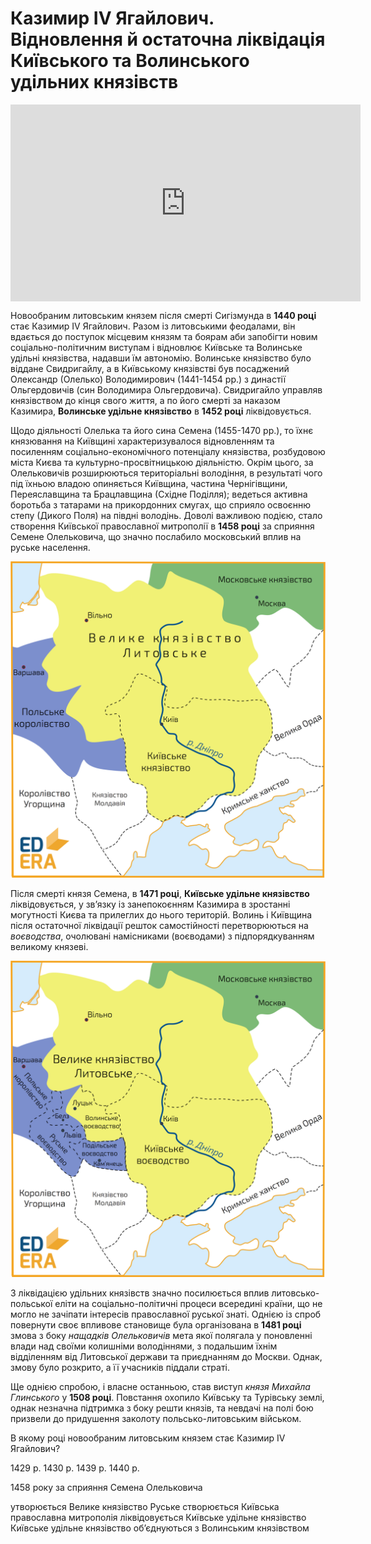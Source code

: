 # Казимир IV Ягайлович. Відновлення й остаточна ліквідація Київського та Волинського удільних князівств

<div class="fluidMedia">
<iframe align="center" width="560" height="315" src="https://www.youtube.com/embed/bqJoo-nhlYk" frameborder="0" allowfullscreen></iframe>
</div>
<div class="popup">
</div>

<p>Новообраним литовським князем після смерті Сигізмунда в <b>1440 році</b> стає Казимир IV Ягайлович. Разом із литовськими феодалами, він вдається до поступок місцевим князям та боярам аби запобігти новим соціально-політичним виступам і відновлює Київське та Волинське удільні князівства, надавши їм автономію. Волинське князівство було віддане Свидригайлу, а в Київському князівстві був посаджений Олександр (Олелько) Володимирович (1441-1454 рр.) з династії Ольгердовичів (син Володимира Ольгердовича). Свидригайло управляв князівством до кінця свого життя, а по його смерті за наказом Казимира, <b>Волинське удільне князівство</b> в <b>1452 році</b> ліквідовується. </p>
<p>Щодо діяльності Олелька та його сина Семена (1455-1470 рр.), то їхнє князювання на Київщині характеризувалося відновленням та посиленням соціально-економічного потенціалу князівства, розбудовою міста Києва та культурно-просвітницькою діяльністю. Окрім цього, за Олельковичів розширюються територіальні володіння, в результаті чого під їхньою владою опиняється Київщина, частина Чернігівщини, Переяславщина та Брацлавщина (Східне Поділля); ведеться активна боротьба з татарами на прикордонних смугах, що сприяло освоєнню степу (Дикого Поля) на півдні володінь. Доволі важливою подією, стало створення Київської православної митрополії в <b>1458 році</b> за сприяння Семене Олельковича, що значно послабило московський вплив на руське населення.</p>

<div align="center">
<img class="image" src="5_2.5.png" width="550px"/>
</div>

<p>Після смерті князя Семена, в <b>1471 році</b>, <b>Київське удільне князівство</b> ліквідовується, у зв’язку із занепокоєнням Казимира в зростанні могутності Києва та прилеглих до нього територій. Волинь і Київщина після остаточної ліквідації решток самостійності перетворюються на <i>воєводства</i>, очолювані намісниками (воєводами) з підпорядкуванням великому князеві. </p>

<div align="center">
<img class="image" src="5_2.7.png" width="550px"/>
</div>

<p>З ліквідацією удільних князівств значно посилюється вплив литовсько-польської еліти на соціально-політичні процеси всередині країни, що не могло не зачіпати інтересів православної руської знаті. Однією із спроб повернути своє впливове становище була організована в <b>1481 році</b> змова з боку <i>нащадків Олельковичів</i> мета якої полягала у поновленні влади над своїми колишніми володіннями, з подальшим їхнім відділенням від Литовської держави та приєднанням до Москви. Однак, змову було розкрито, а її учасників піддали страті.</p>
<p>Ще однією спробою, і власне останньою, став виступ <i>князя Михайла Глинського</i> у <b>1508 році</b>. Повстання охопило Київську та Турівську землі, однак незначна підтримка з боку решти князів, та невдачі на полі бою призвели до придушення заколоту польсько-литовським військом.</p>

<quiz>
<question>
	<p>В якому році новообраним литовським князем стає Казимир IV Ягайлович?</p>
        <answer>1429 р.</answer>
	<answer>1430 р.</answer>
        <answer>1439 р.</answer>
	<answer correct>1440 р.</answer>
</question>

<question>
	<p>1458 року за сприяння Семена Олельковича</p>
        <answer>утворюється Велике князівство Руське</answer>
	<answer correct>створюється Київська православна митрополія</answer>
        <answer>ліквідовується Київське удільне князівство</answer>
	<answer>Київське удільне князівство об’єднуються з Волинським князівством</answer>
</question>
</quiz>